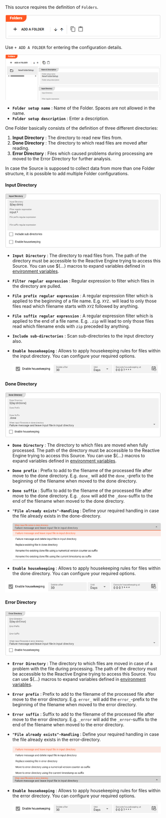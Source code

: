 [//]: # (Precede this section with the header "### Folders")

This source requires the definition of `Folders`.

![](./._asset-source-folders_images/1721909431883.png "Folders for a Source")

Use `+ ADD A FOLDER` for entering the configuration details.

![](./._asset-source-folders_images/1721916646195.png "Folder Configuration Details")

* **`Folder setup name`** : Name of the Folder. Spaces are not allowed in the name.
* **`Folder setup description`** : Enter a description.

One Folder basically consists of the definition of three different directories:

1. **Input Directory** : The directory to read new files from.
2. **Done Directory** : The directory to which read files are moved after reading.
3. **Error Directory** : Files which caused problems during processing are moved to the Error Directory for further analysis.

In case the Source is supposed to collect data from more than one Folder structure, it is possible to add multiple Folder configurations.  

#### Input Directory

![Input Directory](./._asset-source-folders_images/1721919296317.png "Input Directory")

* **`Input Directory`** : The directory to read files from.
  The path of the directory must be accessible to the Reactive Engine trying to access this Source.
  You can use $\{...\} macros to expand variables defined in [environment variables](../resources/asset-resource-environment).

* **`Filter regular expression`** : Regular expression to filter which files in the directory are pulled.

* **`File prefix regular expression`** : A regular expression filter which is applied to the beginning of a file name.
  E.g. `XYZ.` will lead to only those files read which filename starts with `XYZ` followed by anything.

* **`File suffix regular expression`** : A regular expression filter which is applied to the end of a file name.
  E.g. `.zip` will lead to only those files read which filename ends with `zip` preceded by anything.

* **`Include sub-directories`** : Scan sub-directories to the input directory also.

* **`Enable housekeeping`** : Allows to apply housekeeping rules for files within the input directory. You can configure your required options.

  ![Enable Housekeeping](./._asset-source-folders_images/image_2025-04-04-10-35-01.png "Enable Housekeeping")


#### Done Directory

![Done Directory](./._asset-source-directories_images/1714406005471.png "Done Directory")

* **`Done Directory`** : The directory to which files are moved when fully processed.
  The path of the directory must be accessible to the Reactive Engine trying to access this Source.
  You can use $\{...\} macros to expand variables defined in [environment variables](../resources/asset-resource-environment).

* **`Done prefix`** : Prefix to add to the filename of the processed file after move to the done directory.
  E.g. `done_` will add the `done_`-prefix to the beginning of the filename when moved to the done directory.

* **`Done suffix`** : Suffix to add to the filename of the processed file after move to the done directory.
  E.g. `_done` will add the `_done`-suffix to the end of the filename when moved to the done directory.

* **`"File already exists"-Handling`** : Define your required handling in case the file already exists in the done-directory.

  ![File exists in done directory handling](./._asset-source-directories_images/1714406178163.png "File exists in done directory handling")

* **`Enable housekeeping`** : Allows to apply housekeeping rules for files within the done directory. You can configure your required options.

![Enable Housekeeping](./._asset-source-folders_images/image_2025-04-04-10-35-01.png "Enable Housekeeping")



#### Error Directory

![Error Directory](./._asset-source-directories_images/1714406576311.png "Error Directory")

* **`Error Directory`** : The directory to which files are moved in case of a problem with the file during processing.
  The path of the directory must be accessible to the Reactive Engine trying to access this Source.
  You can use $\{...\} macros to expand variables defined in [environment variables](../resources/asset-resource-environment).

* **`Error prefix`** : Prefix to add to the filename of the processed file after move to the error directory.
  E.g. `error_` will add the `error_`-prefix to the beginning of the filename when moved to the error directory.

* **`Error suffix`** : Suffix to add to the filename of the processed file after move to the error directory.
  E.g. `_error` will add the `_error`-suffix to the end of the filename when moved to the error directory.

* **`"File already exists"-Handling`** : Define your required handling in case the file already exists in the error-directory.

  ![File exists in error directly handling](./._asset-source-directories_images/1714406990266.png "File exists in error directly handling")

* **`Enable housekeeping`** : Allows to apply housekeeping rules for files within the error directory. You can configure your required options.

  ![Enable Housekeeping](./._asset-source-folders_images/image_2025-04-04-10-35-01.png "Enable Housekeeping")
